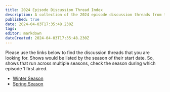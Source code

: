 ```yaml
---
title: 2024 Episode Discussion Thread Index
description: A collection of the 2024 episode discussion threads from the community
published: true
date: 2024-04-03T17:35:48.230Z
tags: 
editor: markdown
dateCreated: 2024-04-03T17:35:48.230Z
---
```


Please use the links below to find the discussion threads that you are looking for. Shows would be listed by the season of their start date. So, shows that run across multiple seasons, check the season during which episode 1 first aired.

- [Winter Season](/2024/winter)
- [Spring Season](/2024/spring)